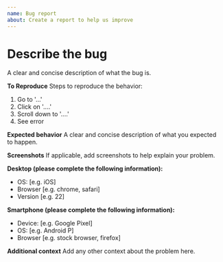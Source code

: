 ```yaml
---
name: Bug report
about: Create a report to help us improve
---
```


# Describe the bug

A clear and concise description of what the bug is.

**To Reproduce** Steps to reproduce the behavior:

1. Go to '...'
2. Click on '....'
3. Scroll down to '....'
4. See error

**Expected behavior** A clear and concise description of what you expected to happen.

**Screenshots** If applicable, add screenshots to help explain your problem.

**Desktop (please complete the following information):**

- OS: [e.g. iOS]
- Browser [e.g. chrome, safari]
- Version [e.g. 22]

**Smartphone (please complete the following information):**

- Device: [e.g. Google Pixel]
- OS: [e.g. Android P]
- Browser [e.g. stock browser, firefox]

**Additional context** Add any other context about the problem here.
